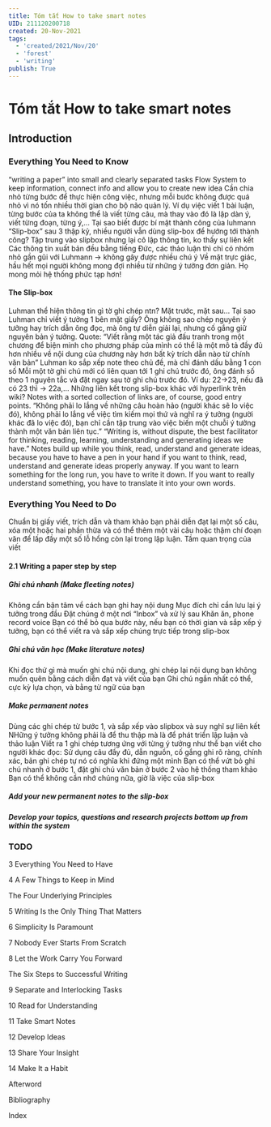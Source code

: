 ```yaml
---
title: Tóm tắt How to take smart notes
UID: 211120200718
created: 20-Nov-2021
tags:
  - 'created/2021/Nov/20'
  - 'forest'
  - 'writing'
publish: True
---
```

# Tóm tắt How to take smart notes

## Introduction
### Everything You Need to Know
“writing a paper” into small and clearly separated tasks
Flow
System to keep information, connect info and allow you to create new idea
Cần chia nhỏ từng bước để thực hiện công việc, nhưng mỗi bước không được quá nhỏ vì nó tốn nhiều thời gian cho bộ não quản lý. Ví dụ việc viết 1 bài luận, từng bước của ta không thể là viết từng câu, mà thay vào đó là lập dàn ý, viết từng đoạn, từng ý,...
Tại sao biết được bí mật thành công của luhmann “Slip-box” sau 3 thập kỷ, nhiều người vẫn dùng slip-box để hướng tới thành công?
Tập trung vào slipbox nhưng lại cô lập thông tin, ko thấy sự liên kết
Các thông tin xuất bản đều bằng tiếng Đức, các thảo luận thì chỉ có nhóm nhỏ gần gũi với Luhmann -> không gây được nhiều chú ý
Về mặt trực giác, hầu hết mọi người không mong đợi nhiều từ những ý tưởng đơn giản. Họ mong mỏi hệ thống phức tạp hơn!
#### The Slip-box
Luhman thể hiện thông tin gì tờ ghi chép ntn? Mặt trước, mặt sau...
Tại sao Luhman chỉ viết ý tưởng 1 bên mặt giấy?
Ông không sao chép nguyên ý tưởng hay trích dẫn ông đọc, mà ông tự diễn giải lại, nhưng cố gắng giữ nguyên bản ý tưởng.
Quote: “Viết rằng một tác giả đấu tranh trong một chương để biện minh cho phương pháp của mình có thể là một mô tả đầy đủ hơn nhiều về nội dung của chương này hơn bất kỳ trích dẫn nào từ chính văn bản”
Luhman ko sắp xếp note theo chủ đề, mà chỉ đánh dấu bằng 1 con số
Mỗi một tờ ghi chú mới có liên quan tới 1 ghi chú trước đó, ông đánh số theo 1 nguyên tắc và đặt ngay sau tờ ghi chú trước đó. Ví dụ: 22->23, nếu đã có 23 thì -> 22a,...
Những liên kết trong slip-box khác với hyperlink trên wiki?
Notes with a sorted collection of links are, of course, good entry points.
“Không phải lo lắng về những câu hoàn hảo (người khác sẽ lo việc đó), không phải lo lắng về việc tìm kiếm mọi thứ và nghĩ ra ý tưởng (người khác đã lo việc đó), bạn chỉ cần tập trung vào việc biến một chuỗi ý tưởng thành một văn bản liên tục.”
“Writing is, without dispute, the best facilitator for thinking, reading, learning, understanding and generating ideas we have.”
Notes build up while you think, read, understand and generate ideas, because you have to have a pen in your hand if you want to think, read, understand and generate ideas properly anyway.
If you want to learn something for the long run, you have to write it down. If you want to really understand something, you have to translate it into your own words. 
### Everything You Need to Do
Chuẩn bị giấy viết, trích dẫn và tham khảo
bạn phải diễn đạt lại một số câu, xóa một hoặc hai phần thừa và có thể thêm một vài câu hoặc thậm chí đoạn văn để lấp đầy một số lỗ hổng còn lại trong lập luận.
Tầm quan trọng của viết
#### 2.1 Writing a paper step by step
##### Ghi chú nhanh (Make fleeting notes)
Không cần bận tâm về cách bạn ghi hay nội dung
Mục đích chỉ cần lưu lại ý tưởng trong đầu
Đặt chúng ở một nơi “Inbox” và xử lý sau
Khăn ăn, phone record voice
Bạn có thể bỏ qua bước này, nếu bạn có thời gian và sắp xếp ý tưởng, bạn có thể viết ra và sắp xếp chúng trực tiếp trong slip-box
##### Ghi chú văn học (Make literature notes)
Khi đọc thứ gì mà muốn ghi chú nội dung, ghi chép lại nội dụng bạn không muốn quên bằng cách diễn đạt và viết của bạn
Ghi chú ngắn nhất có thể, cực kỳ lựa chọn, và bằng từ ngữ của bạn
##### Make permanent notes
Dùng các ghi chép từ bước 1, và sắp xếp vào slipbox và suy nghĩ sự liên kết
NHững ý tưởng không phải là để thu thập mà là để phát triển lập luận và thảo luận
Viết ra 1 ghi chép tương ứng với từng ý tưởng như thể bạn viết cho người khác đọc: Sử dụng câu đầy đủ, dẫn nguồn, cố gắng ghi rõ ràng, chính xác, bản ghi chép tự nó có nghĩa khi đứng một mình
Bạn có thể vứt bỏ ghi chú nhanh ở bước 1, đặt ghi chú văn bản ở bước 2 vào hệ thống tham khảo
Bạn có thể không cần nhớ chúng nữa, giờ là việc của slip-box
##### Add your new permanent notes to the slip-box


##### Develop your topics, questions and research projects bottom up from within the system


### TODO
3     Everything You Need to Have

4     A Few Things to Keep in Mind

The Four Underlying Principles

5     Writing Is the Only Thing That Matters

6     Simplicity Is Paramount

7     Nobody Ever Starts From Scratch

8     Let the Work Carry You Forward

The Six Steps to Successful Writing

9     Separate and Interlocking Tasks

10       Read for Understanding

11       Take Smart Notes

12       Develop Ideas

13       Share Your Insight

14       Make It a Habit

Afterword

Bibliography

Index

